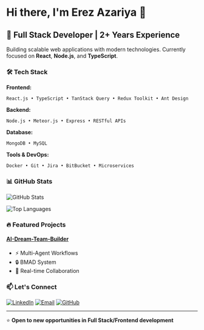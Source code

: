 # Hi there, I'm Erez Azariya 👋

## 🚀 Full Stack Developer | 2+ Years Experience

Building scalable web applications with modern technologies. Currently focused on **React**, **Node.js**, and **TypeScript**.

### 🛠️ Tech Stack

**Frontend:**
```
React.js • TypeScript • TanStack Query • Redux Toolkit • Ant Design
```

**Backend:**
```
Node.js • Meteor.js • Express • RESTful APIs
```

**Database:**
```
MongoDB • MySQL
```

**Tools & DevOps:**
```
Docker • Git • Jira • BitBucket • Microservices
```

### 📊 GitHub Stats

![GitHub Stats](https://github-readme-stats.vercel.app/api?username=EreZAzariyA&show_icons=true&theme=radical)

![Top Languages](https://github-readme-stats.vercel.app/api/top-langs/?username=EreZAzariyA&layout=compact&theme=radical)

### 🔥 Featured Projects

<!-- Add your best projects here -->

#### [AI-Dream-Team-Builder](https://dream-team-builder.vercel.app/)
- ⚡ Multi-Agent Workflows
- 🔒 BMAD System
- 📱 Real-time Collaboration

### 📫 Let's Connect

[![LinkedIn](https://img.shields.io/badge/LinkedIn-0077B5?style=for-the-badge&logo=linkedin&logoColor=white)](https://www.linkedin.com/in/erez-azariya/)
[![Email](https://img.shields.io/badge/Email-D14836?style=for-the-badge&logo=gmail&logoColor=white)](mailto:erezazariya@gmail.com)
[![GitHub](https://img.shields.io/badge/GitHub-100000?style=for-the-badge&logo=github&logoColor=white)](https://github.com/EreZAzariyA)

---
⭐ **Open to new opportunities in Full Stack/Frontend development**
